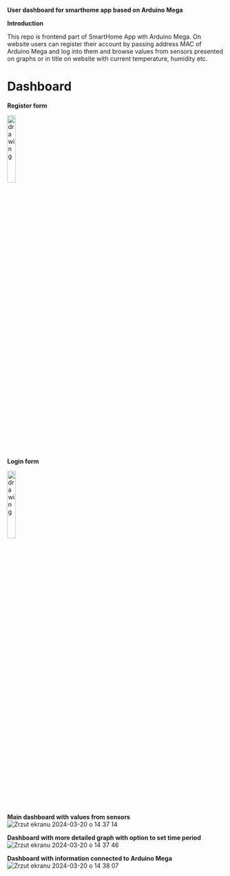 **User dashboard for smarthome app based on Arduino Mega**

**Introduction**

This repo is frontend part of SmartHome App wth Arduino Mega. On website users can register their account by passing address MAC of Arduino Mega and log into them and browse values from sensors presented on graphs or in title on website with current temperature, humidity etc.

# Dashboard
**Register form**


<img src="https://github.com/KacperC948/SmartHomeFrontend/assets/59024079/b16dbd3c-a7ac-471c-92f0-d2fbf602d605" alt="drawing" width="20%"/>


**Login form**

<img src="https://github.com/KacperC948/SmartHomeFrontend/assets/59024079/f716c5e5-7b40-4634-96c9-044cb7503642" alt="drawing" width="20%"/>


**Main dashboard with values from sensors**
![Zrzut ekranu 2024-03-20 o 14 37 14](https://github.com/KacperC948/SmartHomeFrontend/assets/59024079/b4091c35-a727-45bd-aa83-754a33d22f2b)

**Dashboard with more detailed graph with option to set time period**
![Zrzut ekranu 2024-03-20 o 14 37 46](https://github.com/KacperC948/SmartHomeFrontend/assets/59024079/d32af18a-a9b3-44f1-94ee-62bec43ed9e5)

**Dashboard with information connected to Arduino Mega**
![Zrzut ekranu 2024-03-20 o 14 38 07](https://github.com/KacperC948/SmartHomeFrontend/assets/59024079/9121df54-b657-4922-a810-f0ac907d3bc9)
